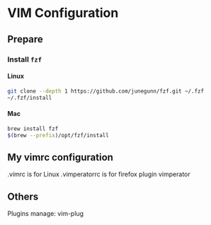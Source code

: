 # VIM Configuration

## Prepare

### Install `fzf`

#### Linux

```bash
git clone --depth 1 https://github.com/junegunn/fzf.git ~/.fzf
~/.fzf/install
```

#### Mac

```bash
brew install fzf
$(brew --prefix)/opt/fzf/install
```

## My vimrc configuration

.vimrc is for Linux
.vimperatorrc is for firefox plugin vimperator

## Others

Plugins manage: vim-plug
